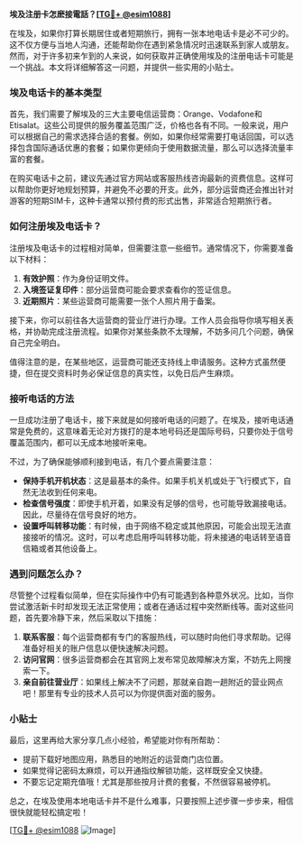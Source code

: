 **埃及注册卡怎麽接電話？[[TG💪+ @esim1088](https://t.me/s/esim1088)]**

在埃及，如果你打算长期居住或者短期旅行，拥有一张本地电话卡是必不可少的。这不仅方便与当地人沟通，还能帮助你在遇到紧急情况时迅速联系到家人或朋友。然而，对于许多初来乍到的人来说，如何获取并正确使用埃及的注册电话卡可能是一个挑战。本文将详细解答这一问题，并提供一些实用的小贴士。

### 埃及电话卡的基本类型

首先，我们需要了解埃及的三大主要电信运营商：Orange、Vodafone和Etisalat。这些公司提供的服务覆盖范围广泛，价格也各有不同。一般来说，用户可以根据自己的需求选择合适的套餐。例如，如果你经常需要打电话回国，可以选择包含国际通话优惠的套餐；如果你更倾向于使用数据流量，那么可以选择流量丰富的套餐。

在购买电话卡之前，建议先通过官方网站或客服热线咨询最新的资费信息。这样可以帮助你更好地规划预算，并避免不必要的开支。此外，部分运营商还会推出针对游客的短期SIM卡，这种卡通常以预付费的形式出售，非常适合短期旅行者。

### 如何注册埃及电话卡？

注册埃及电话卡的过程相对简单，但需要注意一些细节。通常情况下，你需要准备以下材料：

1. **有效护照**：作为身份证明文件。
2. **入境签证复印件**：部分运营商可能会要求查看你的签证信息。
3. **近期照片**：某些运营商可能需要一张个人照片用于备案。

接下来，你可以前往各大运营商的营业厅进行办理。工作人员会指导你填写相关表格，并协助完成注册流程。如果你对某些条款不太理解，不妨多问几个问题，确保自己完全明白。

值得注意的是，在某些地区，运营商可能还支持线上申请服务。这种方式虽然便捷，但在提交资料时务必保证信息的真实性，以免日后产生麻烦。

### 接听电话的方法

一旦成功注册了电话卡，接下来就是如何接听电话的问题了。在埃及，接听电话通常是免费的，这意味着无论对方拨打的是本地号码还是国际号码，只要你处于信号覆盖范围内，都可以无成本地接听来电。

不过，为了确保能够顺利接到电话，有几个要点需要注意：

- **保持手机开机状态**：这是最基本的条件。如果手机关机或处于飞行模式下，自然无法收到任何来电。
- **检查信号强度**：即使手机开着，如果没有足够的信号，也可能导致漏接电话。因此，尽量待在信号良好的地方。
- **设置呼叫转移功能**：有时候，由于网络不稳定或其他原因，可能会出现无法直接接听的情况。这时，可以考虑启用呼叫转移功能，将未接通的电话转至语音信箱或者其他设备上。

### 遇到问题怎么办？

尽管整个过程看似简单，但在实际操作中仍有可能遇到各种意外状况。比如，当你尝试激活新卡时却发现无法正常使用；或者在通话过程中突然断线等。面对这些问题，首先要冷静下来，然后采取以下措施：

1. **联系客服**：每个运营商都有专门的客服热线，可以随时向他们寻求帮助。记得准备好相关的账户信息以便快速解决问题。
2. **访问官网**：很多运营商都会在其官网上发布常见故障解决方案，不妨先上网搜索一下。
3. **亲自前往营业厅**：如果线上解决不了问题，那就亲自跑一趟附近的营业网点吧！那里有专业的技术人员可以为你提供面对面的服务。

### 小贴士

最后，这里再给大家分享几点小经验，希望能对你有所帮助：

- 提前下载好地图应用，熟悉目的地附近的运营商门店位置。
- 如果觉得记密码太麻烦，可以开通指纹解锁功能，这样既安全又快捷。
- 不要忘记定期充值哦！尤其是那些按月计费的套餐，不然很容易被停机。

总之，在埃及使用本地电话卡并不是什么难事，只要按照上述步骤一步步来，相信很快就能轻松搞定啦！

[[TG💪+ @esim1088](https://t.me/s/esim1088) ![Image](https://i.postimg.cc/4NQfJmqS/Snipaste-2025-05-13-00-14-12.png)]